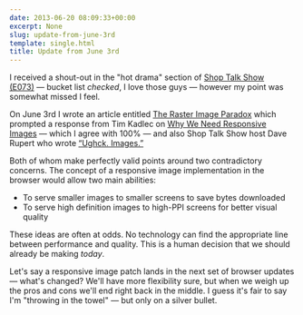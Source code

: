 ```yaml
---
date: 2013-06-20 08:09:33+00:00
excerpt: None
slug: update-from-june-3rd
template: single.html
title: Update from June 3rd
---
```


I received a shout-out in the "hot drama" section of [Shop Talk Show (E073)](http://shoptalkshow.com/episodes/073-with-val-head/) — bucket list _checked_, I love those guys — however my point was somewhat missed I feel.

On June 3rd I wrote an article entitled [The Raster Image Paradox](/2013/06/03/the-raster-image-paradox/) which prompted a response from Tim Kadlec on [Why We Need Responsive Images](http://timkadlec.com/2013/06/why-we-need-responsive-images/) — which I agree with 100% — and also Shop Talk Show host Dave Rupert who wrote [“Ughck. Images.”](http://daverupert.com/2013/06/ughck-images/)

Both of whom make perfectly valid points around two contradictory concerns. The concept of a responsive image implementation in the browser would allow two main abilities:

* To serve smaller images to smaller screens to save bytes downloaded
* To serve high definition images to high-PPI screens for better visual quality

These ideas are often at odds. No technology can find the appropriate line between performance and quality. This is a human decision that we should already be making _today_.

Let's say a responsive image patch lands in the next set of browser updates — what's changed? We'll have more flexibility sure, but when we weigh up the pros and cons we'll end right back in the middle. I guess it's fair to say I'm "throwing in the towel" — but only on a silver bullet.
